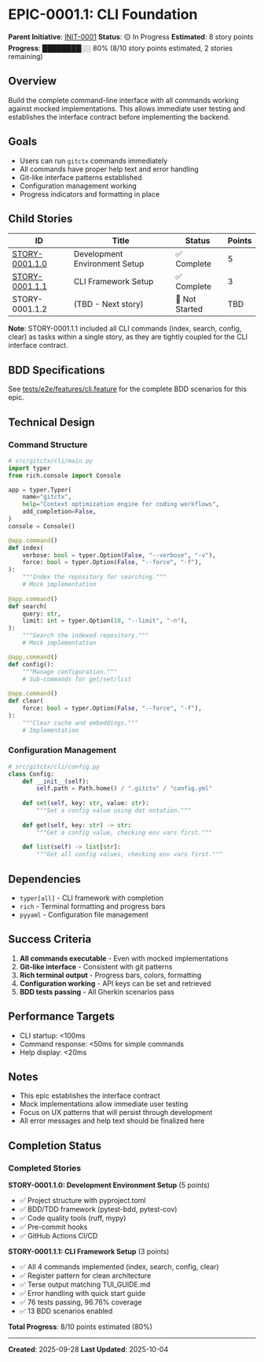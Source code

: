 # EPIC-0001.1: CLI Foundation

**Parent Initiative**: [INIT-0001](../README.md)
**Status**: 🟡 In Progress
**Estimated**: 8 story points
**Progress**: ████████░░ 80% (8/10 story points estimated, 2 stories remaining)

## Overview

Build the complete command-line interface with all commands working against mocked implementations. This allows immediate user testing and establishes the interface contract before implementing the backend.

## Goals

- Users can run `gitctx` commands immediately
- All commands have proper help text and error handling  
- Git-like interface patterns established
- Configuration management working
- Progress indicators and formatting in place

## Child Stories

| ID | Title | Status | Points |
|----|-------|--------|--------|
| [STORY-0001.1.0](STORY-0001.1.0/README.md) | Development Environment Setup | ✅ Complete | 5 |
| [STORY-0001.1.1](STORY-0001.1.1/README.md) | CLI Framework Setup | ✅ Complete | 3 |
| STORY-0001.1.2 | (TBD - Next story) | 🔵 Not Started | TBD |

**Note**: STORY-0001.1.1 included all CLI commands (index, search, config, clear) as tasks within a single story, as they are tightly coupled for the CLI interface contract.

## BDD Specifications

See [tests/e2e/features/cli.feature](../../../../tests/e2e/features/cli.feature) for the complete BDD scenarios for this epic.

## Technical Design

### Command Structure

```python
# src/gitctx/cli/main.py
import typer
from rich.console import Console

app = typer.Typer(
    name="gitctx",
    help="Context optimization engine for coding workflows",
    add_completion=False,
)
console = Console()

@app.command()
def index(
    verbose: bool = typer.Option(False, "--verbose", "-v"),
    force: bool = typer.Option(False, "--force", "-f"),
):
    """Index the repository for searching."""
    # Mock implementation
    
@app.command()
def search(
    query: str,
    limit: int = typer.Option(10, "--limit", "-n"),
):
    """Search the indexed repository."""
    # Mock implementation

@app.command()
def config():
    """Manage configuration."""
    # Sub-commands for get/set/list
    
@app.command()
def clear(
    force: bool = typer.Option(False, "--force", "-f"),
):
    """Clear cache and embeddings."""
    # Implementation
```

### Configuration Management

```python
# src/gitctx/cli/config.py
class Config:
    def __init__(self):
        self.path = Path.home() / ".gitctx" / "config.yml"
    
    def set(self, key: str, value: str):
        """Set a config value using dot notation."""
    
    def get(self, key: str) -> str:
        """Get a config value, checking env vars first."""
    
    def list(self) -> list[str]:
        """Get all config values, checking env vars first."""
```

## Dependencies

- `typer[all]` - CLI framework with completion
- `rich` - Terminal formatting and progress bars
- `pyyaml` - Configuration file management

## Success Criteria

1. **All commands executable** - Even with mocked implementations
2. **Git-like interface** - Consistent with git patterns
3. **Rich terminal output** - Progress bars, colors, formatting
4. **Configuration working** - API keys can be set and retrieved
5. **BDD tests passing** - All Gherkin scenarios pass

## Performance Targets

- CLI startup: <100ms
- Command response: <50ms for simple commands
- Help display: <20ms

## Notes

- This epic establishes the interface contract
- Mock implementations allow immediate user testing
- Focus on UX patterns that will persist through development
- All error messages and help text should be finalized here

## Completion Status

### Completed Stories

**STORY-0001.1.0: Development Environment Setup** (5 points)
- ✅ Project structure with pyproject.toml
- ✅ BDD/TDD framework (pytest-bdd, pytest-cov)
- ✅ Code quality tools (ruff, mypy)
- ✅ Pre-commit hooks
- ✅ GitHub Actions CI/CD

**STORY-0001.1.1: CLI Framework Setup** (3 points)
- ✅ All 4 commands implemented (index, search, config, clear)
- ✅ Register pattern for clean architecture
- ✅ Terse output matching TUI_GUIDE.md
- ✅ Error handling with quick start guide
- ✅ 76 tests passing, 96.76% coverage
- ✅ 13 BDD scenarios enabled

**Total Progress**: 8/10 points estimated (80%)

---

**Created**: 2025-09-28
**Last Updated**: 2025-10-04
